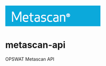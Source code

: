 ![metascan-api logo](https://raw.githubusercontent.com/blacktop/metascan-api/master/doc/logo.png)

metascan-api
============

OPSWAT Metascan API
